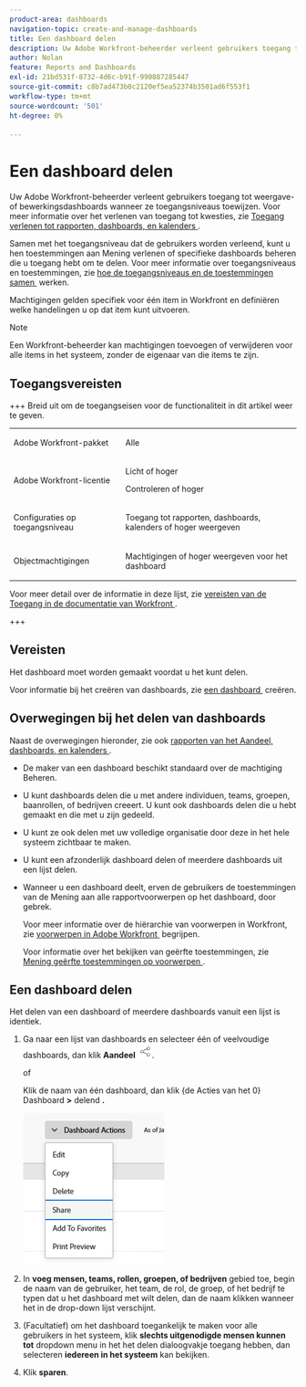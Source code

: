 ```yaml
---
product-area: dashboards
navigation-topic: create-and-manage-dashboards
title: Een dashboard delen
description: Uw Adobe Workfront-beheerder verleent gebruikers toegang tot weergave- of bewerkingsdashboards wanneer ze toegangsniveaus toewijzen. Samen met het toegangsniveau dat de gebruikers worden verleend, kunt u hen toestemmingen aan Mening verlenen of specifieke dashboards beheren die u toegang hebt om te delen.
author: Nolan
feature: Reports and Dashboards
exl-id: 21bd531f-8732-4d6c-b91f-990887285447
source-git-commit: c8b7ad473b0c2120ef5ea52374b3501ad6f553f1
workflow-type: tm+mt
source-wordcount: '501'
ht-degree: 0%

---
```


# Een dashboard delen

<!-- Audited: 1/2025 -->

Uw Adobe Workfront-beheerder verleent gebruikers toegang tot weergave- of bewerkingsdashboards wanneer ze toegangsniveaus toewijzen. Voor meer informatie over het verlenen van toegang tot kwesties, zie [&#x200B; Toegang verlenen tot rapporten, dashboards, en kalenders &#x200B;](../../../administration-and-setup/add-users/configure-and-grant-access/grant-access-reports-dashboards-calendars.md).

Samen met het toegangsniveau dat de gebruikers worden verleend, kunt u hen toestemmingen aan Mening verlenen of specifieke dashboards beheren die u toegang hebt om te delen. Voor meer informatie over toegangsniveaus en toestemmingen, zie [&#x200B; hoe de toegangsniveaus en de toestemmingen samen &#x200B;](../../../administration-and-setup/add-users/access-levels-and-object-permissions/how-access-levels-permissions-work-together.md) werken.

Machtigingen gelden specifiek voor één item in Workfront en definiëren welke handelingen u op dat item kunt uitvoeren.

>[!NOTE]
>
>Een Workfront-beheerder kan machtigingen toevoegen of verwijderen voor alle items in het systeem, zonder de eigenaar van die items te zijn.

## Toegangsvereisten

+++ Breid uit om de toegangseisen voor de functionaliteit in dit artikel weer te geven.

<table style="table-layout:auto"> 
 <col> 
 <col> 
 <tbody> 
  <tr> 
   <td role="rowheader">Adobe Workfront-pakket</td> 
   <td> <p>Alle</p> </td> 
  </tr> 
  <tr> 
   <td role="rowheader">Adobe Workfront-licentie</td> 
    <td> 
   <p>Licht of hoger</p>
   <p>Controleren of hoger</p>
   </td> 
  </tr> 
  <tr> 
   <td role="rowheader">Configuraties op toegangsniveau</td> 
   <td> <p>Toegang tot rapporten, dashboards, kalenders of hoger weergeven</p> </td> 
  </tr> 
  <tr> 
   <td role="rowheader">Objectmachtigingen</td> 
   <td> <p>Machtigingen of hoger weergeven voor het dashboard</p> </td> 
  </tr> 
 </tbody> 
</table>

Voor meer detail over de informatie in deze lijst, zie [&#x200B; vereisten van de Toegang in de documentatie van Workfront &#x200B;](/help/quicksilver/administration-and-setup/add-users/access-levels-and-object-permissions/access-level-requirements-in-documentation.md).

+++

## Vereisten

Het dashboard moet worden gemaakt voordat u het kunt delen.

Voor informatie bij het creëren van dashboards, zie [&#x200B; een dashboard &#x200B;](../../../reports-and-dashboards/dashboards/creating-and-managing-dashboards/create-dashboard.md) creëren.

## Overwegingen bij het delen van dashboards

Naast de overwegingen hieronder, zie ook [&#x200B; rapporten van het Aandeel, dashboards, en kalenders &#x200B;](../../../workfront-basics/grant-and-request-access-to-objects/permissions-reports-dashboards-calendars.md).

* De maker van een dashboard beschikt standaard over de machtiging Beheren.

* U kunt dashboards delen die u met andere individuen, teams, groepen, baanrollen, of bedrijven creeert. U kunt ook dashboards delen die u hebt gemaakt en die met u zijn gedeeld.
* U kunt ze ook delen met uw volledige organisatie door deze in het hele systeem zichtbaar te maken.
* U kunt een afzonderlijk dashboard delen of meerdere dashboards uit een lijst delen.
* Wanneer u een dashboard deelt, erven de gebruikers de toestemmingen van de Mening aan alle rapportvoorwerpen op het dashboard, door gebrek.

  Voor meer informatie over de hiërarchie van voorwerpen in Workfront, zie [&#x200B; voorwerpen in Adobe Workfront &#x200B;](../../../workfront-basics/navigate-workfront/workfront-navigation/understand-objects.md) begrijpen.

  Voor informatie over het bekijken van geërfte toestemmingen, zie [&#x200B; Mening geërfte toestemmingen op voorwerpen &#x200B;](../../../workfront-basics/grant-and-request-access-to-objects/view-inherited-permissions-on-objects.md).

## Een dashboard delen

Het delen van een dashboard of meerdere dashboards vanuit een lijst is identiek.

1. Ga naar een lijst van dashboards en selecteer één of veelvoudige dashboards, dan klik **Aandeel** ![](assets/share-icon.png).

   of

   Klik de naam van één dashboard, dan klik {de Acties van het 0} Dashboard **>** delend **.**

   ![](assets/unshimmed-share-dashboard.png)

1. In **voeg mensen, teams, rollen, groepen, of bedrijven** gebied toe, begin de naam van de gebruiker, het team, de rol, de groep, of het bedrijf te typen dat u het dashboard met wilt delen, dan de naam klikken wanneer het in de drop-down lijst verschijnt.
1. (Facultatief) om het dashboard toegankelijk te maken voor alle gebruikers in het systeem, klik **slechts uitgenodigde mensen kunnen tot** dropdown menu in het het delen dialoogvakje toegang hebben, dan selecteren **iedereen in het systeem** kan bekijken.

1. Klik **sparen**.
